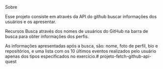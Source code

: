 Sobre

Esse projeto consiste em através da API do github buscar informações dos usuários e os apresentar.

Recursos
Busca através dos nomes de usuários do GitHub na barra de busca para obter informações dos perfis.  

As informações apresentadas após a busca, são: nome, foto de perfil, bio e repositórios, e uma lista com os 10 últimos eventos realizados pelo usuário apenas dos tipos especificados no exercício.# projeto-fetch-github-api-quest

